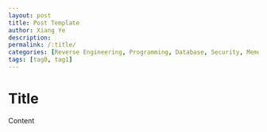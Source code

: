 ```yaml
---
layout: post
title: Post Template
author: Xiang Ye
description:
permalink: /:title/
categories: [Reverse Engineering, Programming, Database, Security, Memo, Howto, Photography, Travel, Miscellaneous, Template]
tags: [tag0, tag1]
---
```


# Title #

Content
